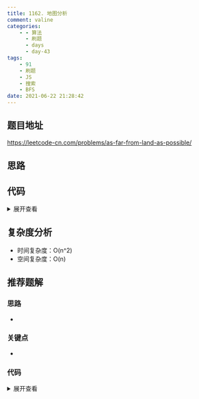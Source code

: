 ```yaml
---
title: 1162. 地图分析
comment: valine
categories:
    - - 算法
      - 刷题
      - days
      - day-43
tags:
    - 91
    - 刷题
    - JS
    - 搜索
    - BFS
date: 2021-06-22 21:28:42
---
```


## 题目地址

https://leetcode-cn.com/problems/as-far-from-land-as-possible/

## 思路

## 代码

<details>
    <summary>展开查看</summary>

```js
/**
 * @param {number[][]} grid
 * @return {number}
 */
var maxDistance = function (grid) {
    let res = -1;
    if (grid.length === 0 || grid[0].length === 0) return res;
    const DIR = [
        [1, 0],
        [0, 1],
        [-1, 0],
        [0, -1],
    ];
    const getDis = (x1, y1, x2, y2) => Math.abs(x1 - x2) + Math.abs(y1 - y2);
    const validPoint = (x, y) => {
        if (x < 0 || y < 0 || x >= grid.length || y >= grid[0].length) {
            return false;
        }
        return true;
    };
    const bfs = (x, y) => {
        const queue = [[x, y]];
        const visited = new Set();
        while (queue.length) {
            const [x1, y1] = queue.shift();
            // console.log(x1,y1)
            const key = `${x1}:${y1}`;
            if (visited.has(key)) continue;
            visited.add(key);
            if (grid[x1][y1] === 1) {
                // grid[x1][y1] = -1
                return getDis(x, y, x1, y1);
            } else if (grid[x1][y1] === 0) {
                for (const d of DIR) {
                    const na = d[0] + x1;
                    const nb = d[1] + y1;
                    if (validPoint(na, nb) && !visited.has(`${na}:${nb}`)) queue.push([na, nb]);
                }
            }
        }
        return -1;
    };

    for (let i = 0; i < grid.length; i++) {
        for (let j = 0; j < grid[0].length; j++) {
            if (grid[i][j] == 0) {
                res = Math.max(bfs(i, j), res);
            }
        }
    }

    return res;
};
```

</details>

## 复杂度分析

-   时间复杂度：O(n^2)
-   空间复杂度：O(n)

## 推荐题解

### 思路

-

### 关键点

-

### 代码

<details>
    <summary>展开查看</summary>

```js

```

</details>
